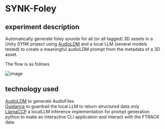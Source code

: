 # SYNK-Foley

## experiment description
Automatically generate foley sounds for all (or all tagged) 3D assets in a Unity SYNK project using [AudioLDM](https://audioldm.github.io/audioldm2/) and a local LLM (several models tested) to create a meaningful audioLDM prompt from the metadata of a 3D asset.

The flow is as follows

![image](https://github.com/user-attachments/assets/c9aab333-a5e2-464a-8315-0ebb15fa6e28)


## technology used  
[AudioLDM](https://audioldm.github.io/audioldm2/) to generate AudioFiles  
[Guidance](https://github.com/guidance-ai/guidance) to guardrail the local LLM to return structured data only  
[LlamaCCP](https://llama-cpp-python.readthedocs.io/en/latest/) a localLLM inference implementation for prompt generation  
python to make an interactive CLI application and interact with the FTRACK data  
